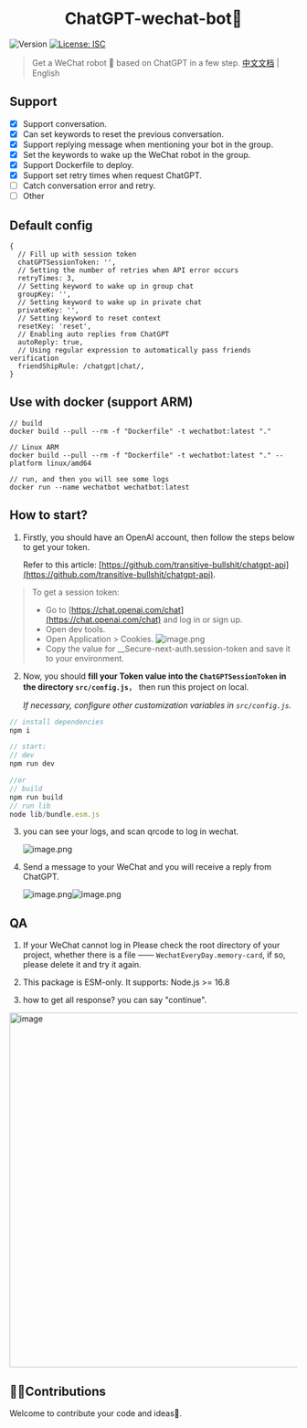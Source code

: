 <h1 align="center">ChatGPT-wechat-bot🤖</h1>
<p>
  <img alt="Version" src="https://img.shields.io/badge/version-1.0.0-blue.svg?cacheSeconds=2592000" />
  <a href="#" target="_blank">
    <img alt="License: ISC" src="https://img.shields.io/badge/License-ISC-yellow.svg" />
  </a>
</p>

> Get a WeChat robot 🤖 based on ChatGPT in a few step.
> [中文文档](README_ZH.md) | English

## Support

- [x] Support conversation.
- [x] Can set keywords to reset the previous conversation.
- [x] Support replying message when mentioning your bot in the group.
- [x] Set the keywords to wake up the WeChat robot in the group.
- [x] Support Dockerfile to deploy.
- [x] Support set retry times when request ChatGPT.
- [ ] Catch conversation error and retry.
- [ ] Other

## Default config

```
{
  // Fill up with session token
  chatGPTSessionToken: '',
  // Setting the number of retries when API error occurs
  retryTimes: 3,
  // Setting keyword to wake up in group chat
  groupKey: '',
  // Setting keyword to wake up in private chat
  privateKey: '',
  // Setting keyword to reset context
  resetKey: 'reset',
  // Enabling auto replies from ChatGPT
  autoReply: true,
  // Using regular expression to automatically pass friends verification
  friendShipRule: /chatgpt|chat/,
}
```

## Use with docker (support ARM)

```
// build
docker build --pull --rm -f "Dockerfile" -t wechatbot:latest "."

// Linux ARM
docker build --pull --rm -f "Dockerfile" -t wechatbot:latest "." --platform linux/amd64

// run, and then you will see some logs
docker run --name wechatbot wechatbot:latest

```

## How to start?

1. Firstly, you should have an OpenAI account, then follow the steps below to get your token.

   Refer to this article: [https://github.com/transitive-bullshit/chatgpt-api](https://github.com/transitive-bullshit/chatgpt-api).

> To get a session token:
>
> - Go to [https://chat.openai.com/chat](https://chat.openai.com/chat) and log in or sign up.
> - Open dev tools.
> - Open Application > Cookies.
>   ![image.png](https://cdn.nlark.com/yuque/0/2022/png/2777249/1670287051371-acd694da-cd3f-46c4-97c4-96438965f8a4.png#averageHue=%232d3136&clientId=uf4023d0a-0da7-4&crop=0&crop=0&crop=1&crop=1&from=paste&height=497&id=u77b3570c&margin=%5Bobject%20Object%5D&name=image.png&originHeight=994&originWidth=1586&originalType=binary&ratio=1&rotation=0&showTitle=false&size=796464&status=done&style=none&taskId=uf4e7e669-4feb-431a-80b7-f7ab47c9113&title=&width=793)
> - Copy the value for \_\_Secure-next-auth.session-token and save it to your environment.

2. Now, you should **fill your Token value into the `ChatGPTSessionToken` in the directory `src/config.js`**， then run this project on local.

   _If necessary, configure other customization variables in `src/config.js`._

```javascript
// install dependencies
npm i

// start:
// dev
npm run dev

//or
// build
npm run build
// run lib
node lib/bundle.esm.js
```

3. you can see your logs, and scan qrcode to log in wechat.

   ![image.png](https://cdn.nlark.com/yuque/0/2022/png/2777249/1670287138908-cc898c58-6e0a-488f-ae07-ae489508c1be.png#averageHue=%23484948&clientId=uf4023d0a-0da7-4&crop=0&crop=0&crop=1&crop=1&from=paste&height=442&id=ub5fee6b7&margin=%5Bobject%20Object%5D&name=image.png&originHeight=1200&originWidth=1660&originalType=binary&ratio=1&rotation=0&showTitle=false&size=492370&status=done&style=none&taskId=u233d9139-1ef5-42bf-9f44-354c6565862&title=&width=612)

4. Send a message to your WeChat and you will receive a reply from ChatGPT.

   ![image.png](https://cdn.nlark.com/yuque/0/2022/png/2777249/1670288278607-73beed83-1a42-42db-8404-72ba60bf2c53.png#averageHue=%234d4e4d&clientId=uf4023d0a-0da7-4&crop=0&crop=0&crop=1&crop=1&from=paste&height=437&id=uff52651b&margin=%5Bobject%20Object%5D&name=image.png&originHeight=874&originWidth=1398&originalType=binary&ratio=1&rotation=0&showTitle=false&size=543479&status=done&style=none&taskId=ub5559ec7-30f8-4c07-a9f8-1445a659835&title=&width=699)![image.png](https://cdn.nlark.com/yuque/0/2022/png/2777249/1670288469581-470c7f45-b3db-4a7e-ab01-32b44b812668.png#averageHue=%23f2f2f2&clientId=uf4023d0a-0da7-4&crop=0&crop=0&crop=1&crop=1&from=paste&height=230&id=u97e5b1e5&margin=%5Bobject%20Object%5D&name=image.png&originHeight=460&originWidth=1266&originalType=binary&ratio=1&rotation=0&showTitle=false&size=112172&status=done&style=none&taskId=u7d7970df-3044-4534-910c-fdb7b3d2a5b&title=&width=633)

## QA

1. If your WeChat cannot log in
   Please check the root directory of your project, whether there is a file —— `WechatEveryDay.memory-card`, if so, please delete it and try it again.

2. This package is ESM-only. It supports: Node.js >= 16.8

3. how to get all response? you can say "continue".

<img width="621" alt="image" src="https://user-images.githubusercontent.com/39156049/206840335-a64ee27c-df4f-4e70-8604-669fc9468910.png">

## 👏🏻Contributions

Welcome to contribute your code and ideas🍵.

